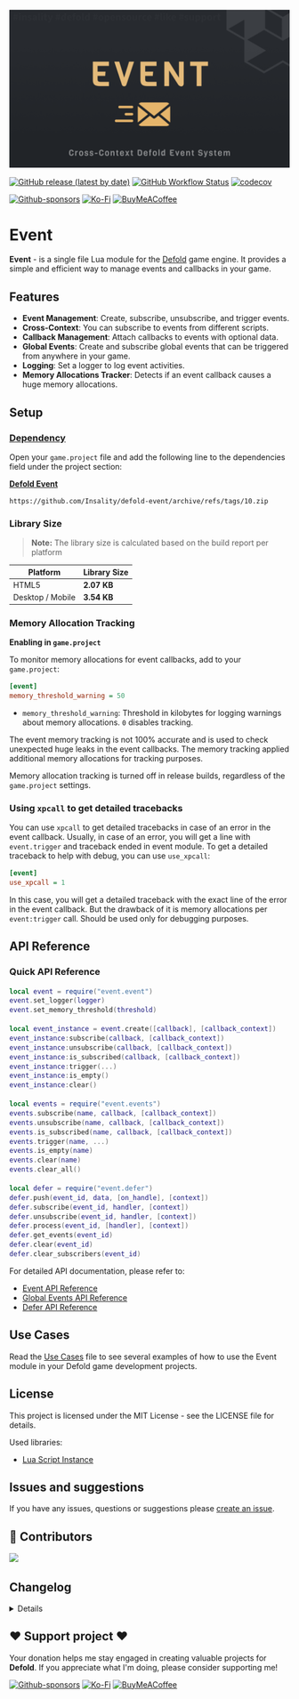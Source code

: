 ![](media/logo.png)

[![GitHub release (latest by date)](https://img.shields.io/github/v/tag/insality/defold-event?style=for-the-badge&label=Release)](https://github.com/Insality/defold-event/tags)
[![GitHub Workflow Status](https://img.shields.io/github/actions/workflow/status/insality/defold-event/ci_workflow.yml?style=for-the-badge)](https://github.com/Insality/defold-event/actions)
[![codecov](https://img.shields.io/codecov/c/github/Insality/defold-event?style=for-the-badge)](https://codecov.io/gh/Insality/defold-event)

[![Github-sponsors](https://img.shields.io/badge/sponsor-30363D?style=for-the-badge&logo=GitHub-Sponsors&logoColor=#EA4AAA)](https://github.com/sponsors/insality) [![Ko-Fi](https://img.shields.io/badge/Ko--fi-F16061?style=for-the-badge&logo=ko-fi&logoColor=white)](https://ko-fi.com/insality) [![BuyMeACoffee](https://img.shields.io/badge/Buy%20Me%20a%20Coffee-ffdd00?style=for-the-badge&logo=buy-me-a-coffee&logoColor=black)](https://www.buymeacoffee.com/insality)


# Event

**Event** - is a single file Lua module for the [Defold](https://defold.com/) game engine. It provides a simple and efficient way to manage events and callbacks in your game.


## Features

- **Event Management**: Create, subscribe, unsubscribe, and trigger events.
- **Cross-Context**: You can subscribe to events from different scripts.
- **Callback Management**: Attach callbacks to events with optional data.
- **Global Events**: Create and subscribe global events that can be triggered from anywhere in your game.
- **Logging**: Set a logger to log event activities.
- **Memory Allocations Tracker**: Detects if an event callback causes a huge memory allocations.


## Setup

### [Dependency](https://www.defold.com/manuals/libraries/)

Open your `game.project` file and add the following line to the dependencies field under the project section:

**[Defold Event](https://github.com/Insality/defold-event/archive/refs/tags/10.zip)**

```
https://github.com/Insality/defold-event/archive/refs/tags/10.zip
```

### Library Size

> **Note:** The library size is calculated based on the build report per platform

| Platform         | Library Size |
| ---------------- | ------------ |
| HTML5            | **2.07 KB**  |
| Desktop / Mobile | **3.54 KB**  |


### Memory Allocation Tracking

**Enabling in `game.project`**

To monitor memory allocations for event callbacks, add to your `game.project`:

```ini
[event]
memory_threshold_warning = 50
```

- `memory_threshold_warning`: Threshold in kilobytes for logging warnings about memory allocations. `0` disables tracking.

The event memory tracking is not 100% accurate and is used to check unexpected huge leaks in the event callbacks. The memory tracking applied additional memory allocations for tracking purposes.

Memory allocation tracking is turned off in release builds, regardless of the `game.project` settings.


### Using `xpcall` to get detailed tracebacks

You can use `xpcall` to get detailed tracebacks in case of an error in the event callback. Usually, in case of an error, you will get a line with `event.trigger` and traceback ended in event module. To get a detailed traceback to help with debug, you can use `use_xpcall`:

```ini
[event]
use_xpcall = 1
```

In this case, you will get a detailed traceback with the exact line of the error in the event callback. But the drawback of it is memory allocations per `event:trigger` call. Should be used only for debugging purposes.


## API Reference

### Quick API Reference

```lua
local event = require("event.event")
event.set_logger(logger)
event.set_memory_threshold(threshold)

local event_instance = event.create([callback], [callback_context])
event_instance:subscribe(callback, [callback_context])
event_instance:unsubscribe(callback, [callback_context])
event_instance:is_subscribed(callback, [callback_context])
event_instance:trigger(...)
event_instance:is_empty()
event_instance:clear()

local events = require("event.events")
events.subscribe(name, callback, [callback_context])
events.unsubscribe(name, callback, [callback_context])
events.is_subscribed(name, callback, [callback_context])
events.trigger(name, ...)
events.is_empty(name)
events.clear(name)
events.clear_all()

local defer = require("event.defer")
defer.push(event_id, data, [on_handle], [context])
defer.subscribe(event_id, handler, [context])
defer.unsubscribe(event_id, handler, [context])
defer.process(event_id, [handler], [context])
defer.get_events(event_id)
defer.clear(event_id)
defer.clear_subscribers(event_id)
```

For detailed API documentation, please refer to:
- [Event API Reference](api/event_api.md)
- [Global Events API Reference](api/events_api.md)
- [Defer API Reference](api/defer_api.md)

## Use Cases

Read the [Use Cases](USE_CASES.md) file to see several examples of how to use the Event module in your Defold game development projects.


## License

This project is licensed under the MIT License - see the LICENSE file for details.

Used libraries:
- [Lua Script Instance](https://github.com/DanEngelbrecht/LuaScriptInstance/)


## Issues and suggestions

If you have any issues, questions or suggestions please [create an issue](https://github.com/Insality/defold-event/issues).


## 👏 Contributors

<a href="https://github.com/Insality/defold-event/graphs/contributors">
  <img src="https://contributors-img.web.app/image?repo=insality/defold-event"/>
</a>


## Changelog

<details>

### **V1**
	- Initial release

### **V2**
	- Add global events module
	- The `event:subscribe` and `event:unsubscribe` now return boolean value of success

### **V3**
	- Event Trigger now returns value of last executed callback
	- Add `events.is_empty(name)` function
	- Add tests for Event and Global Events modules


### **V4**
	- Rename `lua_script_instance` to `event_context_manager` to escape conflicts with `lua_script_instance` library
	- Fix validate context in `event_context_manager.set`
	- Better error messages in case of invalid context
	- Refactor `event_context_manager`
	- Add tests for event_context_manager
	- Add `event.set_memory_threshold` function. Works only in debug builds.

### **V5**
	- The `event:trigger(...)` can be called as `event(...)` via `__call` metamethod
	- Add default pprint logger. Remove or replace it with `event.set_logger()`
	- Add tests for context changing

### **V6**
	- Optimize memory allocations per event instance
	- Localize functions in the event module for better performance

### **V7**
	- Optimize memory allocations per event instance
	- Default logger now empty except for errors

### **V8**
	- Optimize memory allocations per subscription (~35% less)

### **V9**
	- Better error tracebacks in case of error in subscription callback
	- Update annotations

### **V10**
	- The `event:unsubscribe` now removes all subscriptions with the same function if `callback_context` is not provided
	- You can use events instead callbacks in `event:subscribe` and `event:unsubscribe`. The subcribed event will be triggered by the parent event trigger.
	- Update docs and API reference
</details>

## ❤️ Support project ❤️

Your donation helps me stay engaged in creating valuable projects for **Defold**. If you appreciate what I'm doing, please consider supporting me!

[![Github-sponsors](https://img.shields.io/badge/sponsor-30363D?style=for-the-badge&logo=GitHub-Sponsors&logoColor=#EA4AAA)](https://github.com/sponsors/insality) [![Ko-Fi](https://img.shields.io/badge/Ko--fi-F16061?style=for-the-badge&logo=ko-fi&logoColor=white)](https://ko-fi.com/insality) [![BuyMeACoffee](https://img.shields.io/badge/Buy%20Me%20a%20Coffee-ffdd00?style=for-the-badge&logo=buy-me-a-coffee&logoColor=black)](https://www.buymeacoffee.com/insality)

